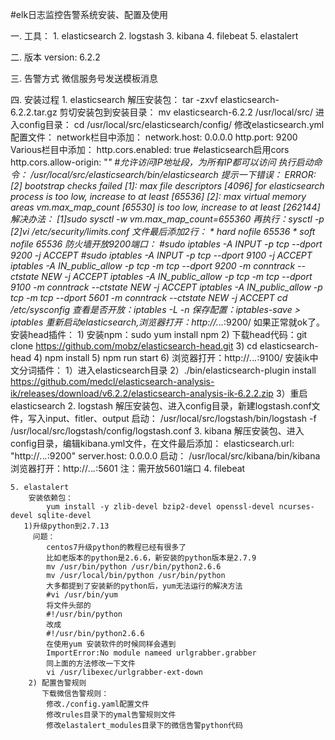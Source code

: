 #elk日志监控告警系统安装、配置及使用

一. 工具：
    1. elasticsearch
    2. logstash
    3. kibana
    4. filebeat
    5. elastalert

二. 版本
    version: 6.2.2

三. 告警方式
    微信服务号发送模板消息

四. 安装过程
    1. elasticsearch
        解压安装包：
            tar -zxvf elasticsearch-6.2.2.tar.gz
        剪切安装包到安装目录：
            mv elasticsearch-6.2.2 /usr/local/src/
        进入config目录：
            cd /usr/local/src/elasticsearch/config/
        修改elasticsearch.yml配置文件：
            network栏目中添加：
                network.host: 0.0.0.0
                http.port: 9200
            Various栏目中添加：
                http.cors.enabled: true         #elasticsearch启用cors
                http.cors.allow-origin: "*"     #允许访问IP地址段，*为所有IP都可以访问
        执行启动命令：
            /usr/local/src/elasticsearch/bin/elasticsearch
            提示一下错误：
                ERROR: [2] bootstrap checks failed
                [1]: max file descriptors [4096] for elasticsearch process is too low, increase to at least [65536]
                [2]: max virtual memory areas vm.max_map_count [65530] is too low, increase to at least [262144]
            解决办法：
                [1]sudo sysctl -w vm.max_map_count=655360
                    再执行：sysctl -p
                [2]vi /etc/security/limits.conf
                    文件最后添加2行：
                        * hard nofile 65536
                        * soft nofile 65536
        防火墙开放9200端口：
            #sudo iptables -A INPUT -p tcp --dport 9200 -j ACCEPT
            #sudo iptables -A INPUT -p tcp --dport 9100 -j ACCEPT
            iptables -A IN_public_allow -p tcp -m tcp --dport 9200 -m conntrack --ctstate NEW -j ACCEPT
            iptables -A IN_public_allow -p tcp -m tcp --dport 9100 -m conntrack --ctstate NEW -j ACCEPT
            iptables -A IN_public_allow -p tcp -m tcp --dport 5601 -m conntrack --ctstate NEW -j ACCEPT
            cd /etc/sysconfig
            查看是否开放：iptables -L -n 
            保存配置：iptables-save > iptables
        重新启动elasticsearch,浏览器打开：http://*.*.*.*:9200/
        如果正常就ok了。
        安装head插件：
            1) 安装npm：sudo yum install npm
            2) 下载head代码：git clone https://github.com/mobz/elasticsearch-head.git
            3) cd elasticsearch-head
            4) npm install
            5) npm run start
            6) 浏览器打开：http://*.*.*.*:9100/
        安装ik中文分词插件：
            1）进入elasticsearch目录
            2）./bin/elasticsearch-plugin install https://github.com/medcl/elasticsearch-analysis-ik/releases/download/v6.2.2/elasticsearch-analysis-ik-6.2.2.zip
            3）重启elasticsearch
    2. logstash
        解压安装包、进入config目录，新建logstash.conf文件，写入input、fitler、output
        启动：
        /usr/local/src/logstash/bin/logstash -f /usr/local/src/logstash/config/logstash.conf
    3. kibana
        解压安装包、进入config目录，编辑kibana.yml文件，在文件最后添加：
        elasticsearch.url: "http://*.*.*.*:9200"
        server.host: 0.0.0.0
        启动：
        /usr/local/src/kibana/bin/kibana
        浏览器打开：http://*.*.*.*:5601
        注：需开放5601端口
    4. filebeat
        
    5. elastalert
        安装依赖包：
            yum install -y zlib-devel bzip2-devel openssl-devel ncurses-devel sqlite-devel
       1)升级python到2.7.13
         问题：
            centos7升级python的教程已经有很多了
            比如老版本的python是2.6.6，新安装的python版本是2.7.9
            mv /usr/bin/python /usr/bin/python2.6.6
            mv /usr/local/bin/python /usr/bin/python
            大多都提到了安装新的python后，yum无法运行的解决方法
            #vi /usr/bin/yum
            将文件头部的
            #!/usr/bin/python
            改成
            #!/usr/bin/python2.6.6
            在使用yum 安装软件的时候同样会遇到
            ImportError:No module nameed urlgrabber.grabber
            同上面的方法修改一下文件
            vi /usr/libexec/urlgrabber-ext-down
        2) 配置告警规则
           下载微信告警规则：
            修改./config.yaml配置文件
            修改rules目录下的ymal告警规则文件
            修改elastalert_modules目录下的微信告警python代码 

